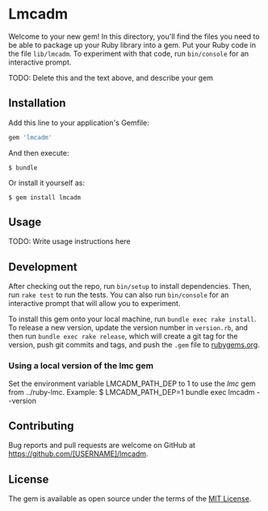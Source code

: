 # Lmcadm

Welcome to your new gem! In this directory, you'll find the files you need to be able to package up your Ruby library into a gem. Put your Ruby code in the file `lib/lmcadm`. To experiment with that code, run `bin/console` for an interactive prompt.

TODO: Delete this and the text above, and describe your gem

## Installation

Add this line to your application's Gemfile:

```ruby
gem 'lmcadm'
```

And then execute:

    $ bundle

Or install it yourself as:

    $ gem install lmcadm

## Usage

TODO: Write usage instructions here

## Development

After checking out the repo, run `bin/setup` to install dependencies. Then, run `rake test` to run the tests. You can also run `bin/console` for an interactive prompt that will allow you to experiment.

To install this gem onto your local machine, run `bundle exec rake install`. To release a new version, update the version number in `version.rb`, and then run `bundle exec rake release`, which will create a git tag for the version, push git commits and tags, and push the `.gem` file to [rubygems.org](https://rubygems.org).

### Using a local version of the lmc gem

Set the environment variable LMCADM\_PATH\_DEP to 1 to use the _lmc_ gem from ../ruby-lmc.
Example:
    $ LMCADM_PATH_DEP=1 bundle exec lmcadm --version

## Contributing

Bug reports and pull requests are welcome on GitHub at https://github.com/[USERNAME]/lmcadm.

## License

The gem is available as open source under the terms of the [MIT License](https://opensource.org/licenses/MIT).
